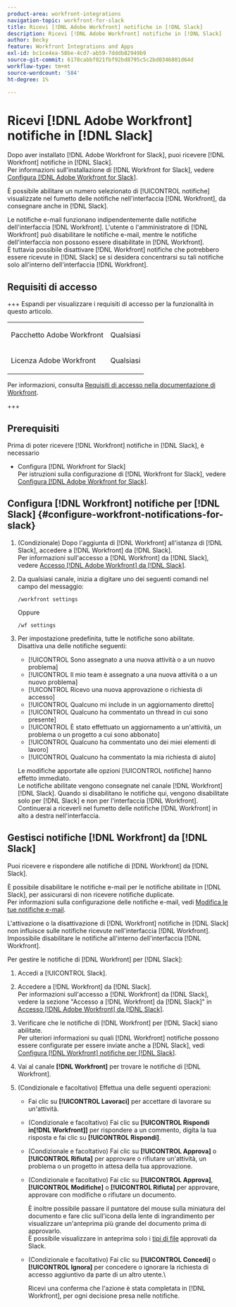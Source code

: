 ```yaml
---
product-area: workfront-integrations
navigation-topic: workfront-for-slack
title: Ricevi [!DNL Adobe Workfront] notifiche in [!DNL Slack]
description: Ricevi [!DNL Adobe Workfront] notifiche in [!DNL Slack]
author: Becky
feature: Workfront Integrations and Apps
exl-id: bc1ce4ea-58be-4cd7-ab59-7dddb82949b9
source-git-commit: 6178cabbf021fbf92bd8795c5c2bd0346801d64d
workflow-type: tm+mt
source-wordcount: '584'
ht-degree: 1%

---
```


# Ricevi [!DNL Adobe Workfront] notifiche in [!DNL Slack]

<!--
<p data-mc-conditions="QuicksilverOrClassic.Draft mode">(NOTE: Alina: *** Linked to Accessing Workfront from Slack.***Some of this information is duplicating in Accessing Workfront from Slack (also screen shots))</p>
-->

Dopo aver installato [!DNL Adobe Workfront for Slack], puoi ricevere [!DNL Workfront] notifiche in [!DNL Slack].\
Per informazioni sull&#39;installazione di [!DNL Workfront for Slack], vedere [Configura [!DNL Adobe Workfront for Slack]](../../workfront-integrations-and-apps/using-workfront-with-slack/configure-workfront-for-slack.md).

È possibile abilitare un numero selezionato di [!UICONTROL notifiche] visualizzate nel fumetto delle notifiche nell&#39;interfaccia [!DNL Workfront], da consegnare anche in [!DNL Slack].

Le notifiche e-mail funzionano indipendentemente dalle notifiche dell&#39;interfaccia [!DNL Workfront]. L&#39;utente o l&#39;amministratore di [!DNL Workfront] può disabilitare le notifiche e-mail, mentre le notifiche dell&#39;interfaccia non possono essere disabilitate in [!DNL Workfront].\
È tuttavia possibile disattivare [!DNL Workfront] notifiche che potrebbero essere ricevute in [!DNL Slack] se si desidera concentrarsi su tali notifiche solo all&#39;interno dell&#39;interfaccia [!DNL Workfront].

## Requisiti di accesso

+++ Espandi per visualizzare i requisiti di accesso per la funzionalità in questo articolo.

<table style="table-layout:auto"> 
 <col> 
 <col> 
 <tbody> 
  <tr> 
   <td role="rowheader">Pacchetto Adobe Workfront</td> 
   <td> <p>Qualsiasi</p> </td> 
  </tr> 
  <tr> 
   <td role="rowheader">Licenza Adobe Workfront</td> 
   <td> <p>Qualsiasi</p>
  </tr> 
 </tbody> 
</table>

Per informazioni, consulta [Requisiti di accesso nella documentazione di Workfront](/help/quicksilver/administration-and-setup/add-users/access-levels-and-object-permissions/access-level-requirements-in-documentation.md).

+++

## Prerequisiti

Prima di poter ricevere [!DNL Workfront] notifiche in [!DNL Slack], è necessario

* Configura [!DNL Workfront for Slack]\
   Per istruzioni sulla configurazione di [!DNL Workfront for Slack], vedere [Configura [!DNL Adobe Workfront for Slack]](../../workfront-integrations-and-apps/using-workfront-with-slack/configure-workfront-for-slack.md).

## Configura [!DNL Workfront] notifiche per [!DNL Slack] {#configure-workfront-notifications-for-slack}

1. (Condizionale) Dopo l&#39;aggiunta di [!DNL Workfront] all&#39;istanza di [!DNL Slack], accedere a [!DNL Workfront] da [!DNL Slack].\
   Per informazioni sull&#39;accesso a [!DNL Workfront] da [!DNL Slack], vedere [Accesso [!DNL Adobe Workfront] da [!DNL Slack]](../../workfront-integrations-and-apps/using-workfront-with-slack/access-workfront-from-slack.md).

1. Da qualsiasi canale, inizia a digitare uno dei seguenti comandi nel campo del messaggio:

   `/workfront settings`

   Oppure

   `/wf settings`

1. Per impostazione predefinita, tutte le notifiche sono abilitate.\
   Disattiva una delle notifiche seguenti:

   * [!UICONTROL Sono assegnato a una nuova attività o a un nuovo problema]
   * [!UICONTROL Il mio team è assegnato a una nuova attività o a un nuovo problema]
   * [!UICONTROL Ricevo una nuova approvazione o richiesta di accesso]
   * [!UICONTROL Qualcuno mi include in un aggiornamento diretto]
   * [!UICONTROL Qualcuno ha commentato un thread in cui sono presente]
   * [!UICONTROL È stato effettuato un aggiornamento a un&#39;attività, un problema o un progetto a cui sono abbonato]
   * [!UICONTROL Qualcuno ha commentato uno dei miei elementi di lavoro]
   * [!UICONTROL Qualcuno ha commentato la mia richiesta di aiuto]

   Le modifiche apportate alle opzioni [!UICONTROL notifiche] hanno effetto immediato.\
   Le notifiche abilitate vengono consegnate nel canale [!DNL Workfront] [!DNL Slack]. Quando si disabilitano le notifiche qui, vengono disabilitate solo per [!DNL Slack] e non per l&#39;interfaccia [!DNL Workfront]. Continuerai a riceverli nel fumetto delle notifiche [!DNL Workfront] in alto a destra nell&#39;interfaccia.

## Gestisci notifiche [!DNL Workfront] da [!DNL Slack]

Puoi ricevere e rispondere alle notifiche di [!DNL Workfront] da [!DNL Slack].

È possibile disabilitare le notifiche e-mail per le notifiche abilitate in [!DNL Slack], per assicurarsi di non ricevere notifiche duplicate.\
Per informazioni sulla configurazione delle notifiche e-mail, vedi [Modifica le tue notifiche e-mail](../../workfront-basics/using-notifications/activate-or-deactivate-your-own-event-notifications.md).

L&#39;attivazione o la disattivazione di [!DNL Workfront] notifiche in [!DNL Slack] non influisce sulle notifiche ricevute nell&#39;interfaccia [!DNL Workfront].\
Impossibile disabilitare le notifiche all&#39;interno dell&#39;interfaccia [!DNL Workfront].

Per gestire le notifiche di [!DNL Workfront] per [!DNL Slack]:

1. Accedi a [!UICONTROL Slack].
1. Accedere a [!DNL Workfront] da [!DNL Slack].\
   Per informazioni sull&#39;accesso a [!DNL Workfront] da [!DNL Slack], vedere la sezione &quot;Accesso a [!DNL Workfront] da [!DNL Slack]&quot; in [Accesso [!DNL Adobe Workfront] da [!DNL Slack]](../../workfront-integrations-and-apps/using-workfront-with-slack/access-workfront-from-slack.md).

1. Verificare che le notifiche di [!DNL Workfront] per [!DNL Slack] siano abilitate.\
   Per ulteriori informazioni su quali [!DNL Workfront] notifiche possono essere configurate per essere inviate anche a [!DNL Slack], vedi [Configura [!DNL Workfront] notifiche per [!DNL Slack]](#configure-workfront-notifications-for-slack-configure-workfront-notifications-for-slack).

1. Vai al canale **[!DNL Workfront]** per trovare le notifiche di [!DNL Workfront].
1. (Condizionale e facoltativo) Effettua una delle seguenti operazioni:

   * Fai clic su **[!UICONTROL Lavoraci]** per accettare di lavorare su un&#39;attività.

   * (Condizionale e facoltativo) Fai clic su **[!UICONTROL Rispondi in[!DNL Workfront]]** per rispondere a un commento, digita la tua risposta e fai clic su **[!UICONTROL Rispondi]**.

   * (Condizionale e facoltativo) Fai clic su **[!UICONTROL Approva]** o **[!UICONTROL Rifiuta]** per approvare o rifiutare un&#39;attività, un problema o un progetto in attesa della tua approvazione.

   * (Condizionale e facoltativo) Fai clic su **[!UICONTROL Approva]**, **[!UICONTROL Modifiche]** o **[!UICONTROL Rifiuta]** per approvare, approvare con modifiche o rifiutare un documento.

     È inoltre possibile passare il puntatore del mouse sulla miniatura del documento e fare clic sull&#39;icona della lente di ingrandimento per visualizzare un&#39;anteprima più grande del documento prima di approvarlo.\
      È possibile visualizzare in anteprima solo i [tipi di file](https://api.slack.com/types/file) approvati da Slack.

   * (Condizionale e facoltativo) Fai clic su **[!UICONTROL Concedi]** o **[!UICONTROL Ignora]** per concedere o ignorare la richiesta di accesso aggiuntivo da parte di un altro utente.\

     Ricevi una conferma che l&#39;azione è stata completata in [!DNL Workfront], per ogni decisione presa nelle notifiche.
